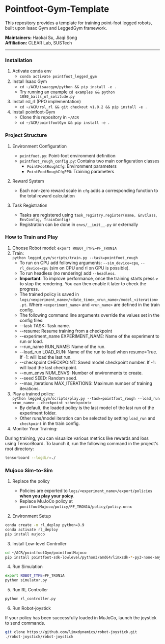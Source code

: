 # Pointfoot-Gym-Template

This repository provides a template for training point-foot legged robots, built upon Isaac Gym and LeggedGym framework.

**Maintainers:** Haokai Su, Jiaqi Song  
**Affiliation:** CLEAR Lab, SUSTech  

---

### Installation

1. Activate conda env
   - `conda activate pointfoot_legged_gym`
2. Install Isaac Gym
   - `cd ~/ACR/isaacgym/python && pip install -e .`
   - Try running an example `cd examples && python 1080_balls_of_solitude.py`
3. Install rsl_rl (PPO implementation)
   -  `cd ~/ACR/rsl_rl && git checkout v1.0.2 && pip install -e .` 
4. Install pointfoot-Gym
    - Clone this repository in `~/ACR`
   - `cd ~/ACR/pointfootGym && pip install -e .`

### Project Structure
1. Environment Configuration
   - `pointfoot.py`: Point-foot environment definition
   - `pointfoot_rough_config.py`: Contains two main configuration classes
     - `PointFootRoughCfg`: Environment parameters
     - `PointFootRoughCfgPPO`: Training parameters

2. Reward System
   - Each non-zero reward scale in `cfg` adds a corresponding function to the total reward calculation

3. Task Registration
   - Tasks are registered using `task_registry.register(name, EnvClass, EnvConfig, TrainConfig)`
   - Registration can be done in `envs/__init__.py` or externally

### How to Train and Play

1. Choose Robot model: ```export ROBOT_TYPE=PF_TRON1A```
1. Train:  
  ```python legged_gym/scripts/train.py --task=pointfoot_rough```
    -  To run on CPU add following arguments: `--sim_device=cpu`, `--rl_device=cpu` (sim on CPU and rl on GPU is possible).
    -  To run headless (no rendering) add `--headless`.
    - **Important**: To improve performance, once the training starts press `v` to stop the rendering. You can then enable it later to check the progress.
    - The trained policy is saved in `logs/<experiment_name>/<date_time>_<run_name>/model_<iteration>.pt`. Where `<experiment_name>` and `<run_name>` are defined in the train config.
    -  The following command line arguments override the values set in the config files:
     - --task TASK: Task name.
     - --resume:   Resume training from a checkpoint
     - --experiment_name EXPERIMENT_NAME: Name of the experiment to run or load.
     - --run_name RUN_NAME:  Name of the run.
     - --load_run LOAD_RUN:   Name of the run to load when resume=True. If -1: will load the last run.
     - --checkpoint CHECKPOINT:  Saved model checkpoint number. If -1: will load the last checkpoint.
     - --num_envs NUM_ENVS:  Number of environments to create.
     - --seed SEED:  Random seed.
     - --max_iterations MAX_ITERATIONS:  Maximum number of training iterations.
2. Play a trained policy:  
```python legged_gym/scripts/play.py --task=pointfoot_rough --load_run <run_name> --checkpoint <checkpoint>```
    - By default, the loaded policy is the last model of the last run of the experiment folder.
    - Other runs/model iteration can be selected by setting `load_run` and `checkpoint` in the train config.
3. Monitor Your Training:

During training, you can visualize various metrics like rewards and loss using TensorBoard. To launch it, run the following command in the project's root directory:

```bash
tensorboard --logdir=./
```

### Mujoco Sim-to-Sim

1. Replace the policy
   - Policies are exported to `logs/<experiment_name>/export/policies` **when you play your poicy**.
   - Replace MuJoCo policy at `ponitfootMujoco/policy/PF_TRON1A/policy/policy.onnx`

2. Environment Setup
```bash
conda create -n rl_deploy python=3.9
conda activate rl_deploy
pip install mujoco
```

3. Install Low-level Controller
```bash
cd ~/ACR/pointfootGym/pointfootMujoco
pip install pointfoot-sdk-lowlevel/python3/amd64/limxsdk-*-py3-none-any.whl
```

4. Run Simulation

```bash
export ROBOT_TYPE=PF_TRON1A
python simulator.py
```

5. Run RL Controller

```bash
python rl_controller.py
```

6. Run Robot-joystick

If your policy has been successfully loaded in MuJoCo, launch the joystick to send commands.

```bash
git clone https://github.com/limxdynamics/robot-joystick.git
./robot-joystick/robot-joystick
```
